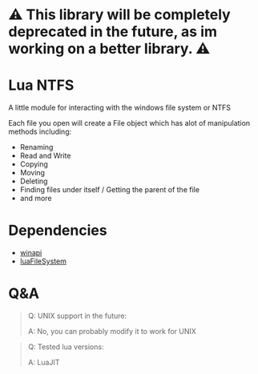 # ⚠ This library will be completely deprecated in the future, as im working on a better library. ⚠

# Lua NTFS

A little module for interacting with the windows file system or NTFS

Each file you open will create a File object which has alot of manipulation methods including:
- Renaming
- Read and Write
- Copying
- Moving
- Deleting
- Finding files under itself / Getting the parent of the file
- and more

# Dependencies
- [winapi](https://github.com/stevedonovan/winapi)
- [luaFileSystem](https://lunarmodules.github.io/luafilesystem/)


# Q&A
> Q: UNIX support in the future:
> 
> A: No, you can probably modify it to work for UNIX

> Q: Tested lua versions:
> 
> A: LuaJIT
